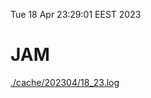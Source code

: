 Tue 18 Apr 23:29:01 EEST 2023
# JAM
<a href='./cache/202304/18_23.log'>./cache/202304/18_23.log</a>
